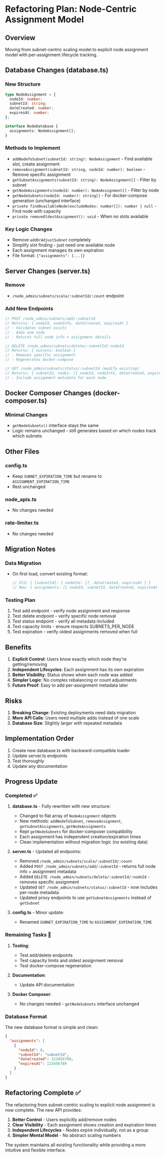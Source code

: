 # Refactoring Plan: Node-Centric Assignment Model

## Overview

Moving from subnet-centric scaling model to explicit node assignment model with
per-assignment lifecycle tracking.

## Database Changes (database.ts)

### New Structure

```typescript
type NodeAssignment = {
  nodeId: number;
  subnetId: string;
  dateCreated: number;
  expiresAt: number;
};

interface NodeDatabase {
  assignments: NodeAssignment[];
}
```

### Methods to Implement

- `addNodeToSubnet(subnetId: string): NodeAssignment` - Find available slot,
  create assignment
- `removeAssignment(subnetId: string, nodeId: number): boolean` - Remove
  specific assignment
- `getSubnetAssignments(subnetId: string): NodeAssignment[]` - Filter by subnet
- `getNodeAssignments(nodeId: number): NodeAssignment[]` - Filter by node
- `getNodeSubnets(nodeId: number): string[]` - For docker-compose generation
  (unchanged interface)
- `private findAvailableNode(excludeNodes: number[]): number | null` - Find node
  with capacity
- `private removeOldestAssignment(): void` - When no slots available

### Key Logic Changes

- Remove `addOrAdjustSubnet` completely
- Simplify slot finding - just need one available node
- Each assignment manages its own expiration
- File format: `{"assignments": [...]}`

## Server Changes (server.ts)

### Remove

- `/node_admin/subnets/scale/:subnetId/:count` endpoint

### Add New Endpoints

```typescript
// POST /node_admin/subnets/add/:subnetId
// Returns: { nodeId, nodeInfo, dateCreated, expiresAt }
// - Validates subnet exists
// - Adds one node
// - Returns full node info + assignment details

// DELETE /node_admin/subnets/delete/:subnetId/:nodeId
// Returns: { success: boolean }
// - Removes specific assignment
// - Regenerates docker-compose

// GET /node_admin/subnets/status/:subnetId (modify existing)
// Returns: { subnetId, nodes: [{ nodeId, nodeInfo, dateCreated, expiresAt }] }
// - Include assignment metadata for each node
```

## Docker Composer Changes (docker-composer.ts)

### Minimal Changes

- `getNodeSubnets()` interface stays the same
- Logic remains unchanged - still generates based on which nodes track which
  subnets

## Other Files

### config.ts

- Keep `SUBNET_EXPIRATION_TIME` but rename to `ASSIGNMENT_EXPIRATION_TIME`
- Rest unchanged

### node_apis.ts

- No changes needed

### rate-limiter.ts

- No changes needed

## Migration Notes

### Data Migration

- On first load, convert existing format:
  ```typescript
  // Old: { [subnetId]: { nodeIds: [], dateCreated, expiresAt } }
  // New: { assignments: [{ nodeId, subnetId, dateCreated, expiresAt }] }
  ```

### Testing Plan

1. Test add endpoint - verify node assignment and response
2. Test delete endpoint - verify specific node removal
3. Test status endpoint - verify all metadata included
4. Test capacity limits - ensure respects SUBNETS_PER_NODE
5. Test expiration - verify oldest assignments removed when full

## Benefits

1. **Explicit Control**: Users know exactly which node they're getting/removing
2. **Independent Lifecycles**: Each assignment has its own expiration
3. **Better Visibility**: Status shows when each node was added
4. **Simpler Logic**: No complex rebalancing or count adjustments
5. **Future Proof**: Easy to add per-assignment metadata later

## Risks

1. **Breaking Change**: Existing deployments need data migration
2. **More API Calls**: Users need multiple adds instead of one scale
3. **Database Size**: Slightly larger with repeated metadata

## Implementation Order

1. Create new database.ts with backward-compatible loader
2. Update server.ts endpoints
3. Test thoroughly
4. Update any documentation

## Progress Update

### Completed ✅

1. **database.ts** - Fully rewritten with new structure:
   - Changed to flat array of `NodeAssignment` objects
   - New methods: `addNodeToSubnet`, `removeAssignment`, `getSubnetAssignments`,
     `getNodeAssignments`
   - Kept `getNodeSubnets` for docker-composer compatibility
   - Each assignment has independent creation/expiration times
   - Clean implementation without migration logic (no existing data)

2. **server.ts** - Updated all endpoints:
   - Removed `/node_admin/subnets/scale/:subnetId/:count`
   - Added `POST /node_admin/subnets/add/:subnetId` - returns full node info +
     assignment metadata
   - Added `DELETE /node_admin/subnets/delete/:subnetId/:nodeId` - removes
     specific assignment
   - Updated `GET /node_admin/subnets/status/:subnetId` - now includes per-node
     metadata
   - Updated proxy endpoints to use `getSubnetAssignments` instead of
     `getSubnet`

3. **config.ts** - Minor update:
   - Renamed `SUBNET_EXPIRATION_TIME` to `ASSIGNMENT_EXPIRATION_TIME`

### Remaining Tasks 📝

1. **Testing**:
   - Test add/delete endpoints
   - Test capacity limits and oldest assignment removal
   - Test docker-compose regeneration

2. **Documentation**:
   - Update API documentation

3. **Docker Composer**:
   - No changes needed - `getNodeSubnets` interface unchanged

### Database Format

The new database format is simple and clean:

```json
{
  "assignments": [
    {
      "nodeId": 0,
      "subnetId": "subnetId",
      "dateCreated": 123456789,
      "expiresAt": 123456789
    }
  ]
}
```

## Refactoring Complete ✅

The refactoring from subnet-centric scaling to explicit node assignment is now
complete. The new API provides:

1. **Better Control** - Users explicitly add/remove nodes
2. **Clear Visibility** - Each assignment shows creation and expiration times
3. **Independent Lifecycles** - Nodes expire individually, not as a group
4. **Simpler Mental Model** - No abstract scaling numbers

The system maintains all existing functionality while providing a more intuitive
and flexible interface.
